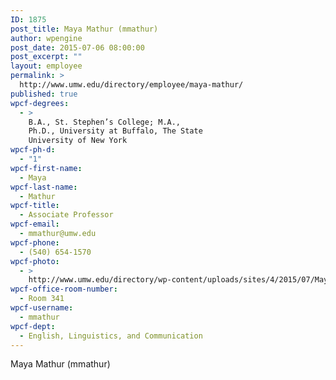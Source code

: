 ```yaml
---
ID: 1875
post_title: Maya Mathur (mmathur)
author: wpengine
post_date: 2015-07-06 08:00:00
post_excerpt: ""
layout: employee
permalink: >
  http://www.umw.edu/directory/employee/maya-mathur/
published: true
wpcf-degrees:
  - >
    B.A., St. Stephen’s College; M.A.,
    Ph.D., University at Buffalo, The State
    University of New York
wpcf-ph-d:
  - "1"
wpcf-first-name:
  - Maya
wpcf-last-name:
  - Mathur
wpcf-title:
  - Associate Professor
wpcf-email:
  - mmathur@umw.edu
wpcf-phone:
  - (540) 654-1570
wpcf-photo:
  - >
    http://www.umw.edu/directory/wp-content/uploads/sites/4/2015/07/Maya-Mathur.jpg
wpcf-office-room-number:
  - Room 341
wpcf-username:
  - mmathur
wpcf-dept:
  - English, Linguistics, and Communication
---
```

Maya Mathur (mmathur)
